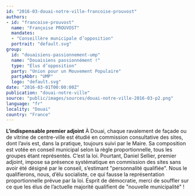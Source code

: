 ```yaml
---
id: "2016-03-douai-notre-ville-francoise-prouvost"
authors:
- id: "francoise-prouvost"
  name: "Françoise PROUVOST"
  mandates: 
  - "Conseillère municipale d’opposition"
  portrait: "default.svg"
group:
  id: "douaisiens-passionnement-ump"
  name: "Douaisiens passionnément !"
  type: "Élus d’opposition"
  party: "Union pour un Mouvement Populaire"
  partyAbbr: "UMP"
  logo: "default.svg"
date: "2016-03-01T00:00:00Z"
publication: "douai-notre-ville"
source: "public/images/sources/douai-notre-ville-2016-03-p2.png"
language: "fr"
locality: "Douai"
country: "France"
---
```


**L’indispensable premier adjoint**
À Douai, chaque ravalement de façade ou de vitrine de centre-ville est étudié en commission consultative des sites, dont l’avis est, dans la pratique, toujours suivi par le Maire. Sa composition est votée en conseil municipal selon la règle proportionnelle, tous les groupes étant représentés. C’est la loi. Pourtant, Daniel Sellier, premier adjoint, impose sa présence systématique en commission des sites sans avoir été désigné par le conseil, s’estimant "personnalité qualifiée". Nous le qualifierons, nous, d’élu socialiste, ce qui fausse la représentation proportionnelle prévue par la loi. Esprit de démocratie, merci de souffler sur ce que les élus de l’actuelle majorité qualifient de "nouvelle municipalité" !
